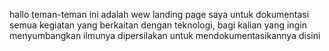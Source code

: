 hallo teman-teman ini adalah wew landing page saya untuk dokumentasi semua kegiatan yang berkaitan dengan teknologi, bagi kalian yang ingin menyumbangkan ilmunya dipersilakan untuk mendokumentasikannya disini